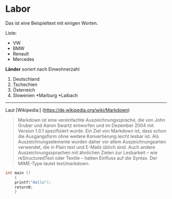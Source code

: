 # Labor

Das ist eine Beispieltext mit einigen Worten.

Liste:
* VW
* BMW
* Renault
* Mercedes

**Länder** *soriert* nach Einwohnerzahl
1. Deutschland
1. Tschechien
1. Österreich
1. Slowenien
    *Marburg
    *Laibach
----------------------------------------------  
Laut [Wikipedia:] (https://de.wikipedia.org/wiki/Markdown)

> Markdown ist eine vereinfachte Auszeichnungssprache, die von John Gruber und Aaron Swartz entworfen und im Dezember 2004 mit Version 1.0.1 spezifiziert wurde. Ein Ziel von Markdown ist, dass schon die Ausgangsform ohne weitere Konvertierung leicht lesbar ist. Als Auszeichnungselemente wurden daher vor allem Auszeichnungsarten verwendet, die in Plain text und E-Mails üblich sind. Auch andere Auszeichnungssprachen mit ähnlichen Zielen zur Lesbarkeit – wie reStructuredText oder Textile – hatten Einfluss auf die Syntax. Der MIME-Type lautet text/markdown.

```c
int main ()
    {
    printf("Hallo");
    return0;
    }
```
